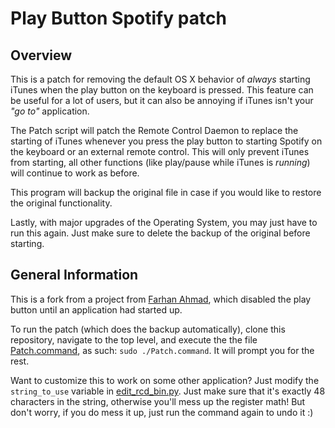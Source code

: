Play Button Spotify patch
========================


Overview
--------
This is a patch for removing the default OS X behavior of _always_ starting
iTunes when the play button on the keyboard is pressed.  This feature can be
useful for a lot of users, but it can also be annoying if iTunes isn't your _"go to"_ application.

The Patch script will patch the Remote Control Daemon to replace the starting of
iTunes whenever you press the play button to starting Spotify on the keyboard or an external remote control. This will only prevent iTunes from starting, all other functions (like play/pause while iTunes is _running_) will continue to work as before.

This program will backup the original file in case if you would like to restore the original functionality.

Lastly, with major upgrades of the Operating System, you may just have to run this again.  Just make sure to delete the backup of the original before starting.



General Information
-------------------
This is a fork from a project from [Farhan Ahmad](https://github.com/thebitguru/play-button-itunes-patch), which disabled the play button until an application had started up.

To run the patch (which does the backup automatically), clone this repository, navigate to the top level, and execute the the file [Patch.command](https://github.com/jlgrock/play-button-spotify-patch/blob/master/Patch.command), as such: `sudo ./Patch.command`.  It will prompt you for the rest.

Want to customize this to work on some other application?  Just modify the `string_to_use` variable in [edit_rcd_bin.py](https://github.com/jlgrock/play-button-spotify-patch/blob/master/edit_rcd_bin.py).  Just make sure that it's exactly 48 characters in the string, otherwise you'll mess up the register math!  But don't worry, if you do mess it up, just run the command again to undo it :)
